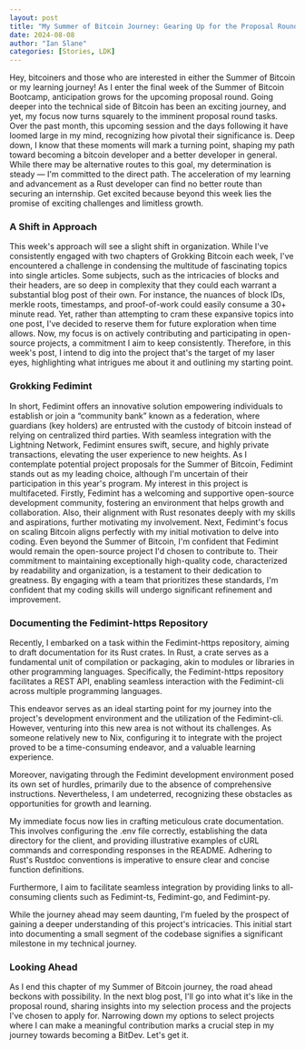 ```yaml
---
layout: post
title: "My Summer of Bitcoin Journey: Gearing Up for the Proposal Round"
date: 2024-08-08
author: "Ian Slane"
categories: [Stories, LDK]
---
```


Hey, bitcoiners and those who are interested in either the Summer of Bitcoin or my learning journey! As I enter the final week of the Summer of Bitcoin Bootcamp, anticipation grows for the upcoming proposal round. Going deeper into the technical side of Bitcoin has been an exciting journey, and yet, my focus now turns squarely to the imminent proposal round tasks. Over the past month, this upcoming session and the days following it have loomed large in my mind, recognizing how pivotal their significance is. Deep down, I know that these moments will mark a turning point, shaping my path toward becoming a bitcoin developer and a better developer in general. While there may be alternative routes to this goal, my determination is steady — I'm committed to the direct path. The acceleration of my learning and advancement as a Rust developer can find no better route than securing an internship. Get excited because beyond this week lies the promise of exciting challenges and limitless growth.

### A Shift in Approach

This week's approach will see a slight shift in organization. While I've consistently engaged with two chapters of Grokking Bitcoin each week, I've encountered a challenge in condensing the multitude of fascinating topics into single articles. Some subjects, such as the intricacies of blocks and their headers, are so deep in complexity that they could each warrant a substantial blog post of their own. For instance, the nuances of block IDs, merkle roots, timestamps, and proof-of-work could easily consume a 30+ minute read. Yet, rather than attempting to cram these expansive topics into one post, I've decided to reserve them for future exploration when time allows. Now, my focus is on actively contributing and participating in open-source projects, a commitment I aim to keep consistently. Therefore, in this week's post, I intend to dig into the project that's the target of my laser eyes, highlighting what intrigues me about it and outlining my starting point.

### Grokking Fedimint

In short, Fedimint offers an innovative solution empowering individuals to establish or join a “community bank” known as a federation, where guardians (key holders) are entrusted with the custody of bitcoin instead of relying on centralized third parties. With seamless integration with the Lightning Network, Fedimint ensures swift, secure, and highly private transactions, elevating the user experience to new heights. As I contemplate potential project proposals for the Summer of Bitcoin, Fedimint stands out as my leading choice, although I'm uncertain of their participation in this year's program. My interest in this project is multifaceted. Firstly, Fedimint has a welcoming and supportive open-source development community, fostering an environment that helps growth and collaboration. Also, their alignment with Rust resonates deeply with my skills and aspirations, further motivating my involvement. Next, Fedimint's focus on scaling Bitcoin aligns perfectly with my initial motivation to delve into coding. Even beyond the Summer of Bitcoin, I'm confident that Fedimint would remain the open-source project I'd chosen to contribute to. Their commitment to maintaining exceptionally high-quality code, characterized by readability and organization, is a testament to their dedication to greatness. By engaging with a team that prioritizes these standards, I'm confident that my coding skills will undergo significant refinement and improvement.

### Documenting the Fedimint-https Repository

Recently, I embarked on a task within the Fedimint-https repository, aiming to draft documentation for its Rust crates. In Rust, a crate serves as a fundamental unit of compilation or packaging, akin to modules or libraries in other programming languages. Specifically, the Fedimint-https repository facilitates a REST API, enabling seamless interaction with the Fedimint-cli across multiple programming languages.

This endeavor serves as an ideal starting point for my journey into the project's development environment and the utilization of the Fedimint-cli. However, venturing into this new area is not without its challenges. As someone relatively new to Nix, configuring it to integrate with the project proved to be a time-consuming endeavor, and a valuable learning experience.

Moreover, navigating through the Fedimint development environment posed its own set of hurdles, primarily due to the absence of comprehensive instructions. Nevertheless, I am undeterred, recognizing these obstacles as opportunities for growth and learning.

My immediate focus now lies in crafting meticulous crate documentation. This involves configuring the .env file correctly, establishing the data directory for the client, and providing illustrative examples of cURL commands and corresponding responses in the README. Adhering to Rust's Rustdoc conventions is imperative to ensure clear and concise function definitions.

Furthermore, I aim to facilitate seamless integration by providing links to all-consuming clients such as Fedimint-ts, Fedimint-go, and Fedimint-py.

While the journey ahead may seem daunting, I'm fueled by the prospect of gaining a deeper understanding of this project's intricacies. This initial start into documenting a small segment of the codebase signifies a significant milestone in my technical journey.

### Looking Ahead

As I end this chapter of my Summer of Bitcoin journey, the road ahead beckons with possibility. In the next blog post, I'll go into what it's like in the proposal round, sharing insights into my selection process and the projects I've chosen to apply for. Narrowing down my options to select projects where I can make a meaningful contribution marks a crucial step in my journey towards becoming a BitDev. Let's get it.
